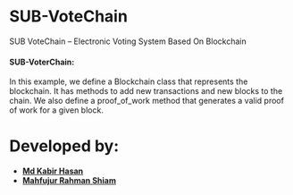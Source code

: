 # SUB-VoteChain
SUB VoteChain – Electronic Voting System Based On Blockchain
#### SUB-VoterChain:
In this example, we define a Blockchain class that represents the blockchain. It has methods to add new transactions and new blocks to the chain. We also define a proof_of_work method that generates a valid proof of work for a given block.

# Developed by:
 - <a href=''><b> Md Kabir Hasan</b></a>
 - <a href=''><b> Mahfujur Rahman Shiam</b></a>
